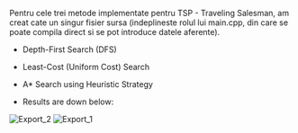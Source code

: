 Pentru cele trei metode implementate pentru TSP - Traveling Salesman, am creat cate un singur fisier sursa (indeplineste rolul lui main.cpp, din care se poate compila direct si se pot introduce datele aferente). 

- Depth-First Search (DFS)
- Least-Cost (Uniform Cost) Search
- A* Search using Heuristic Strategy

- Results are down below: 

 
![Export_2](https://github.com/CalinStefanMiertescu/Miertescu_Stefan_IA_Homework_2024/assets/170947176/928bfec8-58cd-438b-bfa6-f469823f2907)
![Export_1](https://github.com/CalinStefanMiertescu/Miertescu_Stefan_IA_Homework_2024/assets/170947176/613f25b4-015a-4954-b718-2d25f6cefbce)
